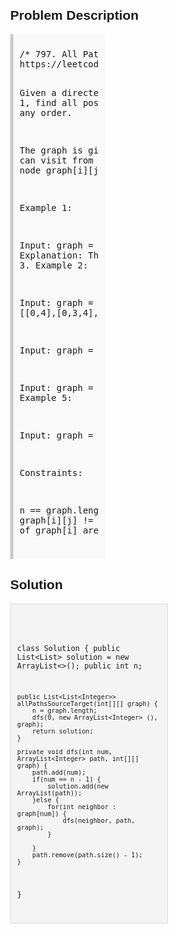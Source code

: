 <style>
  body { font-family: Arial, sans-serif; }
  .container { max-width: 50%; margin: auto; padding: 20px; }
  .comment-block { max-width: 50%; background-color: #f9f9f9; padding: 10px; border-left: 5px solid #ccc; }
  .code-block { background-color: #f4f4f4; padding: 10px; border: 1px solid #ddd; }
</style>

<div class='container'>
<h2>Problem Description</h2>
<div class='comment-block'>
<pre>
/* 797. All Paths From Source to Target
https://leetcode.com/problems/all-paths-from-source-to-target/

Given a directed acyclic graph (DAG) of n nodes labeled from 0 to n - 1,
 find all possible paths from node 0 to node n - 1 and return them in any order.

The graph is given as follows: graph[i] is a list of all nodes you can visit from node i 
(i.e., there is a directed edge from node i to node graph[i][j]).

 

Example 1:


Input: graph = [[1,2],[3],[3],[]]
Output: [[0,1,3],[0,2,3]]
Explanation: There are two paths: 0 -> 1 -> 3 and 0 -> 2 -> 3.
Example 2:


Input: graph = [[4,3,1],[3,2,4],[3],[4],[]]
Output: [[0,4],[0,3,4],[0,1,3,4],[0,1,2,3,4],[0,1,4]]
Example 3:

Input: graph = [[1],[]]
Output: [[0,1]]
Example 4:

Input: graph = [[1,2,3],[2],[3],[]]
Output: [[0,1,2,3],[0,2,3],[0,3]]
Example 5:

Input: graph = [[1,3],[2],[3],[]]
Output: [[0,1,2,3],[0,3]]
 

Constraints:

n == graph.length
2 <= n <= 15
0 <= graph[i][j] < n
graph[i][j] != i (i.e., there will be no self-loops).
All the elements of graph[i] are unique.
The input graph is guaranteed to be a DAG.
*/
</pre>
</div>

<h2>Solution</h2>
<div class='code-block'>
<pre><code class='language-java'>

class Solution {
    public List<List<Integer>> solution = new ArrayList<>();
    public int n;
    
    public List<List<Integer>> allPathsSourceTarget(int[][] graph) {
        n = graph.length;
        dfs(0, new ArrayList<Integer> (), graph);
        return solution;
    }
    
    private void dfs(int num, ArrayList<Integer> path, int[][] graph) {
        path.add(num);
        if(num == n - 1) {
            solution.add(new ArrayList(path));          
        }else {
            for(int neighbor : graph[num]) {
                dfs(neighbor, path, graph); 
            }
 
        }
        path.remove(path.size() - 1);
    }
}</code></pre>
</div>
</div>
